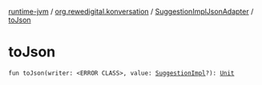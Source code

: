 [runtime-jvm](../../index.md) / [org.rewedigital.konversation](../index.md) / [SuggestionImplJsonAdapter](index.md) / [toJson](./to-json.md)

# toJson

`fun toJson(writer: <ERROR CLASS>, value: `[`SuggestionImpl`](https://github.com/rewe-digital-incubator/konversation/blob/master/docs/shared/org.rewedigital.konversation/-suggestion-impl/index.md)`?): `[`Unit`](https://kotlinlang.org/api/latest/jvm/stdlib/kotlin/-unit/index.html)